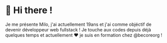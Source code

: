 # 👋 Hi there !

Je me présente Milo, j'ai actuellement 19ans et j'ai comme objéctif de devenir développeur web fullstack !
Je touche aux codes depuis déjà quelques temps et actuellement ❤️ je suis en formation chez @becoreorg !

<!---
Milo-star/Milo-star is a ✨ special ✨ repository because its `README.md` (this file) appears on your GitHub profile.
You can click the Preview link to take a look at your changes.
--->
